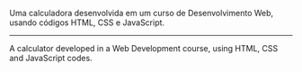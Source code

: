 Uma calculadora desenvolvida em um curso de Desenvolvimento Web, usando códigos  HTML, CSS e JavaScript. <hr />
A calculator developed in a Web Development course, using HTML, CSS and JavaScript codes.
